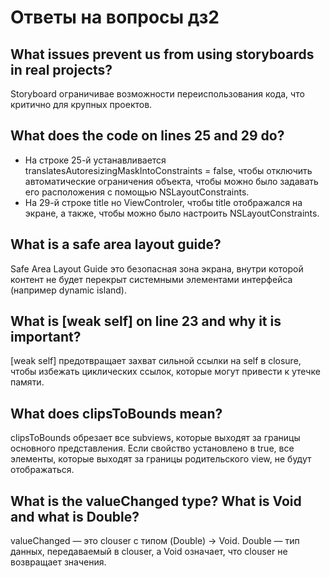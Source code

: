 # Ответы на вопросы дз2
## What issues prevent us from using storyboards in real projects?
Storyboard ограничивае возможности переиспользования кода, что критично для крупных проектов. 
## What does the code on lines 25 and 29 do?
- На строке 25-й устанавливается translatesAutoresizingMaskIntoConstraints = false, чтобы отключить автоматические ограничения объекта, чтобы можно было задавать его расположения с помощью NSLayoutConstraints.
- На 29-й строке title но ViewControler, чтобы title отображался на экране, а также, чтобы можно было настроить NSLayoutConstraints.
## What is a safe area layout guide?
Safe Area Layout Guide это безопасная зона экрана, внутри которой контент не будет перекрыт системными элементами интерфейса (например dynamic island).
## What is [weak self] on line 23 and why it is important?
[weak self] предотвращает захват сильной ссылки на self в closure, чтобы избежать циклических ссылок, которые могут привести к утечке памяти.
## What does clipsToBounds mean?
clipsToBounds обрезает все subviews, которые выходят за границы основного представления. Если свойство установлено в true, все элементы, которые выходят за границы родительского view, не будут отображаться.
## What is the valueChanged type? What is Void and what is Double?
valueChanged — это clouser с типом (Double) -> Void. Double — тип данных, передаваемый в clouser, а Void означает, что clouser не возвращает значения.
